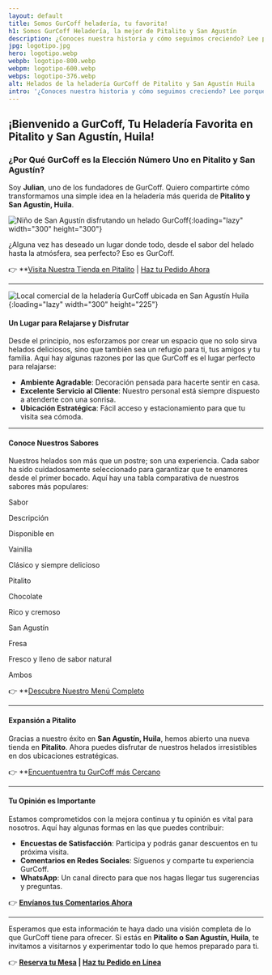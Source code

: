 ```yaml
---
layout: default
title: Somos GurCoff heladería, tu favorita!
h1: Somos GurCoff Heladería, la mejor de Pitalito y San Agustín
description: ¿Conoces nuestra historia y cómo seguimos creciendo? Lee porqué nos convertimos en los favoritos de Pitalito y San Agustín Huila.
jpg: logotipo.jpg
hero: logotipo.webp
webpb: logotipo-800.webp
webpm: logotipo-600.webp
webps: logotipo-376.webp
alt: Helados de la heladería GurCoff de Pitalito y San Agustín Huila
intro: '¿Conoces nuestra historia y cómo seguimos creciendo? Lee porqué nos convertimos en los favoritos de Pitalito y San Agustín Huila.'
---
```

## ¡Bienvenido a GurCoff, Tu Heladería Favorita en Pitalito y San Agustín, Huila!

### ¿Por Qué GurCoff es la Elección Número Uno en Pitalito y San Agustín?

Soy **Julian**, uno de los fundadores de GurCoff. Quiero compartirte cómo transformamos una simple idea en la heladería más querida de **Pitalito y San Agustín, Huila**.

![Niño de San Agustín disfrutando un helado GurCoff]({{'img/nosotros/helado-gurcoff.webp'|relative_url}}){:loading="lazy" width="300" height="300"}

¿Alguna vez has deseado un lugar donde todo, desde el sabor del helado hasta la atmósfera, sea perfecto? Eso es GurCoff.

👉 **[Visita Nuestra Tienda en Pitalito](https://chat.openai.com/c/72204a5d-3460-4372-b152-1ff3d91f5626#) | [Haz tu Pedido Ahora](https://chat.openai.com/c/72204a5d-3460-4372-b152-1ff3d91f5626#)

----------

![Local comercial de la heladería GurCoff ubicada en San Agustín Huila]({{site.baseurl}}/img/nosotros/gurcoff-san-agustin-huila.webp "Heladería GurCoff de San Agustín Huila"){:loading="lazy" width="300" height="225"}

#### Un Lugar para Relajarse y Disfrutar

Desde el principio, nos esforzamos por crear un espacio que no solo sirva helados deliciosos, sino que también sea un refugio para ti, tus amigos y tu familia. Aquí hay algunas razones por las que GurCoff es el lugar perfecto para relajarse:

- **Ambiente Agradable**: Decoración pensada para hacerte sentir en casa.
- **Excelente Servicio al Cliente**: Nuestro personal está siempre dispuesto a atenderte con una sonrisa.
- **Ubicación Estratégica**: Fácil acceso y estacionamiento para que tu visita sea cómoda.

----------

#### Conoce Nuestros Sabores

Nuestros helados son más que un postre; son una experiencia. Cada sabor ha sido cuidadosamente seleccionado para garantizar que te enamores desde el primer bocado. Aquí hay una tabla comparativa de nuestros sabores más populares:

Sabor

Descripción

Disponible en

Vainilla

Clásico y siempre delicioso

Pitalito

Chocolate

Rico y cremoso

San Agustín

Fresa

Fresco y lleno de sabor natural

Ambos

👉 **[Descubre Nuestro Menú Completo](https://chat.openai.com/c/72204a5d-3460-4372-b152-1ff3d91f5626#)

----------

#### Expansión a Pitalito

Gracias a nuestro éxito en **San Agustín, Huila**, hemos abierto una nueva tienda en **Pitalito**. Ahora puedes disfrutar de nuestros helados irresistibles en dos ubicaciones estratégicas.

👉 **[Encuentuentra tu GurCoff más Cercano](#)

----------

#### Tu Opinión es Importante

Estamos comprometidos con la mejora continua y tu opinión es vital para nosotros. Aquí hay algunas formas en las que puedes contribuir:

- **Encuestas de Satisfacción**: Participa y podrás ganar descuentos en tu próxima visita.
- **Comentarios en Redes Sociales**: Síguenos y comparte tu experiencia GurCoff.
- **WhatsApp**: Un canal directo para que nos hagas llegar tus sugerencias y preguntas.

👉 **[Envíanos tus Comentarios Ahora](https://chat.openai.com/c/72204a5d-3460-4372-b152-1ff3d91f5626#)**

----------

Esperamos que esta información te haya dado una visión completa de lo que GurCoff tiene para ofrecer. Si estás en **Pitalito o San Agustín, Huila**, te invitamos a visitarnos y experimentar todo lo que hemos preparado para ti.

👉 **[Reserva tu Mesa](https://chat.openai.com/c/72204a5d-3460-4372-b152-1ff3d91f5626#) | [Haz tu Pedido en Línea](https://chat.openai.com/c/72204a5d-3460-4372-b152-1ff3d91f5626#)**
